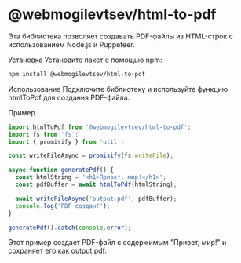 # @webmogilevtsev/html-to-pdf
Эта библиотека позволяет создавать PDF-файлы из HTML-строк с использованием Node.js и Puppeteer.

Установка
Установите пакет с помощью npm:

```bash
npm install @webmogilevtsev/html-to-pdf
```
Использование
Подключите библиотеку и используйте функцию htmlToPdf для создания PDF-файла.

Пример
```javascript
import htmlToPdf from '@webmogilevtsev/html-to-pdf';
import fs from 'fs';
import { promisify } from 'util';

const writeFileAsync = promisify(fs.writeFile);

async function generatePdf() {
  const htmlString = '<h1>Привет, мир!</h1>';
  const pdfBuffer = await htmlToPdf(htmlString);

  await writeFileAsync('output.pdf', pdfBuffer);
  console.log('PDF создан!');
}

generatePdf().catch(console.error);
```
Этот пример создает PDF-файл с содержимым "Привет, мир!" и сохраняет его как output.pdf.